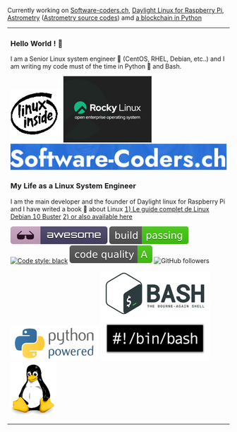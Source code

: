 Currently working on [Software-coders.ch](https://software-coders.ch/),  [Daylight Linux for Raspberry Pi](http://www.daylightlinux.ch), [Astrometry](http://www.astrometry.ch) ([Astrometry source codes](https://github.com/hamdyaea/SolarSystemPercentage)) amd [a blockchain in Python](http://astrometry.pythonanywhere.com/) 

<table><tr><td valign="top" width="33%">

### Hello World !   :wave: 
 
I am a Senior Linux system engineer :penguin:  (CentOS, RHEL, Debian, etc..) and I am writing my code must of the time in Python :snake:  and Bash.


![linux inside](https://github.com/hamdyaea/hamdyaea/blob/master/Linux-Inside-Logo-1.gif)![RockyLinux](https://github.com/hamdyaea/hamdyaea/blob/master/rocky_linux_small.png)     
![software-coders.ch](https://github.com/hamdyaea/hamdyaea/blob/master/Logosoft.png)

### My Life as a Linux System Engineer         


I am the main developer and the founder of Daylight linux for Raspberry Pi and I have writed a book :notebook_with_decorative_cover:  about Linux    [1) Le guide complet de Linux Debian 10 Buster](https://www.eyrolles.com/Litterature/Livre/le-guide-complet-de-linux-debian-10-buster-9782754308274/) [2) or also available here](https://www.payot.ch/Detail/le_guide_complet_de_linux_debian_10_buster-abou_el_anein_hamdy-9782754308274?fp=11)

![Awesome](https://github.com/hamdyaea/hamdyaea/blob/master/awesome.svg)    ![Build passing](https://github.com/hamdyaea/hamdyaea/blob/master/build.svg)    [![Code style: black](https://img.shields.io/badge/code%20style-black-000000.svg)](https://github.com/psf/black)    ![Code quality](https://github.com/hamdyaea/hamdyaea/blob/master/codequalityA.svg)     ![GitHub followers](https://img.shields.io/github/followers/hamdyaea)    

![Python](https://github.com/hamdyaea/hamdyaea/blob/master/pythonpowered.png)   ![Bash](https://github.com/hamdyaea/hamdyaea/blob/master/bash.png) ![tux](https://github.com/hamdyaea/hamdyaea/blob/master/tux.png)
